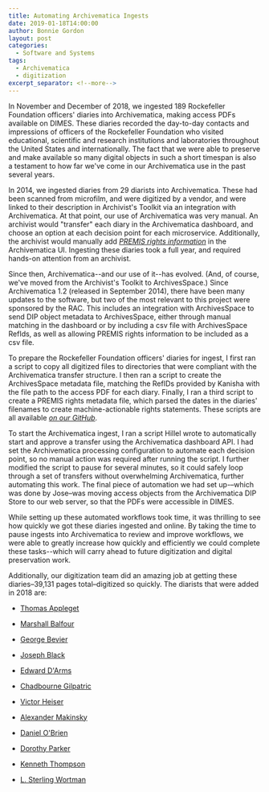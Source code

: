 ```yaml
---
title: Automating Archivematica Ingests
date: 2019-01-18T14:00:00
author: Bonnie Gordon
layout: post
categories:
  - Software and Systems
tags:
  - Archivematica
  - digitization
excerpt_separator: <!--more-->
---
```


In November and December of 2018, we ingested 189 Rockefeller Foundation officers' diaries into Archivematica, making access PDFs available on DIMES. These diaries recorded the day-to-day contacts and impressions of officers of the Rockefeller Foundation who visited educational, scientific and research institutions and laboratories throughout the United States and internationally. The fact that we were able to preserve and make available so many digital objects in such a short timespan is also a testament to how far we've come in our Archivematica use in the past several years.

<!--more-->

In 2014, we ingested diaries from 29 diarists into Archivematica. These had been scanned from microfilm, and were digitized by a vendor, and were linked to their description in Archivist's Toolkit via an integration with Archivematica. At that point, our use of Archivematica was very manual. An archivist would "transfer" each diary in the Archivematica dashboard, and choose an option at each decision point for each microservice. Additionally, the archivist would manually add [*PREMIS rights information*](http://docs.rockarch.org/premis-rights-guidelines/) in the Archivematica UI. Ingesting these diaries took a full year, and required hands-on attention from an archivist.

Since then, Archivematica--and our use of it--has evolved. (And, of course, we've moved from the Archivist's Toolkit to ArchivesSpace.)
Since Archivematica 1.2 (released in September 2014), there have been many updates to the software, but two of the most relevant to this project were sponsored by the RAC. This includes an integration with ArchivesSpace to send DIP object metadata to ArchivesSpace, either through manual matching in the dashboard or by including a csv file with ArchivesSpace RefIds, as well as allowing PREMIS rights information to be included as a csv file.

To prepare the Rockefeller Foundation officers' diaries for ingest, I first ran a script to copy all digitized files to directories that were compliant with the Archivematica transfer structure. I then ran a script to create the ArchivesSpace metadata file, matching the RefIDs provided by Kanisha with the file path to the access PDF for each diary. Finally, I ran a third script to create a PREMIS rights metadata file, which parsed the dates in the diaries' filenames to create machine-actionable rights statements. These scripts are all available [*on our GitHub*](https://github.com/RockefellerArchiveCenter/scripts/tree/master/archivematica).

To start the Archivematica ingest, I ran a script Hillel wrote to automatically start and approve a transfer using the Archivematica dashboard API. I had set the Archivematica processing configuration to automate each decision point, so no manual action was required after running the script. I further modified the script to pause for several minutes, so it could safely loop through a set of transfers without overwhelming Archivematica, further automating this work. The final piece of automation we had set up-–which was done by Jose–was moving access objects from the Archivematica DIP Store to our web server, so that the PDFs were accessible in DIMES.

While setting up these automated workflows took time, it was thrilling to see how quickly we got these diaries ingested and online. By taking the time to pause ingests into Archivematica to review and improve workflows, we were able to greatly increase how quickly and efficiently we could complete these tasks--which will carry ahead to future digitization and digital preservation work.

Additionally, our digitization team did an amazing job at getting these diaries–39,131 pages total–digitized so quickly. The diarists that were added in 2018 are:

-   [Thomas Appleget](http://dimes.rockarch.org/xtf/view?docId%3Dead/FA391/FA391.xml;chunk.id%3D5ffc402076654b58944d36038d452a39;brand%3Ddefault%26doc.view%3Ddao&sa=D&ust=1547839187154000)
    
-   [Marshall Balfour](http://dimes.rockarch.org/xtf/view?docId%3Dead/FA391/FA391.xml;chunk.id%3D63443620c2e241b885be5af2c9819675;brand%3Ddefault%26doc.view%3Ddao&sa=D&ust=1547839187154000)
    
-   [George Bevier](http://dimes.rockarch.org/xtf/view?docId%3Dead/FA391/FA391.xml;chunk.id%3Da6378681f46741fea53644c3b8b61c44;brand%3Ddefault%26doc.view%3Ddao&sa=D&ust=1547839187154000)
    
-   [Joseph Black](http://dimes.rockarch.org/xtf/view?docId%3Dead/FA391/FA391.xml;chunk.id%3D676f6e79d4e5401d99452654656ba965;brand%3Ddefault%26doc.view%3Ddao&sa=D&ust=1547839187155000)
    
-   [Edward D'Arms](http://dimes.rockarch.org/xtf/view?docId%3Dead/FA391/FA391.xml;chunk.id%3Dfe6d29bf513d4450bafea0b2abfd49b5;brand%3Ddefault%26doc.view%3Ddao&sa=D&ust=1547839187155000)
    
-   [Chadbourne Gilpatric](http://dimes.rockarch.org/xtf/view?docId%3Dead/FA392/FA392.xml;chunk.id%3De48349b049944e0c9a89b91806687bd4;brand%3Ddefault%26doc.view%3Ddao&sa=D&ust=1547839187155000)
    
-   [Victor Heiser](http://dimes.rockarch.org/xtf/view?docId%3Dead/FA392/FA392.xml;chunk.id%3Dacbfcd7b833f4124b6bd400e62c457dd;brand%3Ddefault%26doc.view%3Ddao&sa=D&ust=1547839187156000)
	
-   [Alexander Makinsky](http://dimes.rockarch.org/xtf/view?docId%3Dead/FA393/FA393.xml;chunk.id%3D6679542e85d143fab17526a89aa00a95;brand%3Ddefault%26doc.view%3Ddao&sa=D&ust=1547839187156000)
    
-   [Daniel O'Brien](http://dimes.rockarch.org/xtf/view?docId%3Dead/FA393/FA393.xml;chunk.id%3Db7762b9f837f4205b88c0b8c56a6a84f;brand%3Ddefault%26doc.view%3Ddao&sa=D&ust=1547839187156000)
    
-   [Dorothy Parker](http://dimes.rockarch.org/xtf/view?docId%3Dead/FA393/FA393.xml;chunk.id%3D42a2f8654fb547168c2b5854b584434b;brand%3Ddefault%26doc.view%3Ddao&sa=D&ust=1547839187156000)
    
-   [Kenneth Thompson](http://dimes.rockarch.org/xtf/view?docId%3Dead/FA394/FA394.xml;chunk.id%3Dd8fcb937811f4494a52cd8788ca22af9;brand%3Ddefault%26doc.view%3Ddao&sa=D&ust=1547839187157000)
    
-   [L. Sterling Wortman](http://dimes.rockarch.org/xtf/view?docId%3Dead/FA394/FA394.xml;chunk.id%3Da6cd6525e360441aaf17e2489a5aaee6;brand%3Ddefault%26doc.view%3Ddao&sa=D&ust=1547839187157000)
    




